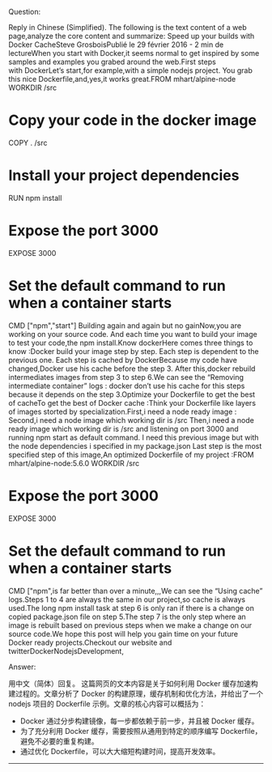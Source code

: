 Question:

Reply in Chinese (Simplified).
The following is the text content of a web page,analyze the core content and summarize:
Speed up your builds with Docker CacheSteve GrosboisPublié le 29 février 2016 - 2 min de lectureWhen you start with Docker,it seems normal to get inspired by some samples and examples you grabed around the web.First steps with DockerLet’s start,for example,with a simple nodejs project. You grab this nice Dockerfile,and,yes,it works great.FROM mhart/alpine-node
WORKDIR /src
# Copy your code in the docker image
COPY . /src
# Install your project dependencies
RUN npm install
# Expose the port 3000
EXPOSE 3000
# Set the default command to run when a container starts
CMD ["npm","start"]
Building again and again but no gainNow,you are working on your source code. And each time you want to build your image to test your code,the npm install.Know dockerHere comes three things to know :Docker build your image step by step.
Each step is dependent to the previous one.
Each step is cached by DockerBecause my code have changed,Docker use his cache before the step 3. After this,docker rebuild intermediates images from step 3 to step 6.We can see the “Removing intermediate container” logs : docker don’t use his cache for this steps because it depends on the step 3.Optimize your Dockerfile to get the best of cacheTo get the best of Docker cache :Think your Dockerfile like layers of images storted by specialization.First,i need a node ready image :
Second,i need a node image which working dir is /src
Then,i need a node ready image which working dir is /src and listening on port 3000 and running npm start as default command.
I need this previous image but with the node dependencies i specified in my package.json
Last step is the most specified step of this image,An optimized Dockerfile of my project :FROM mhart/alpine-node:5.6.0
WORKDIR /src
# Expose the port 3000
EXPOSE 3000
# Set the default command to run when a container starts
CMD ["npm",is far better than over a minute,,,We can see the “Using cache” logs.Steps 1 to 4 are always the same in our project,so cache is always used.The long npm install task at step 6 is only ran if there is a change on copied package.json file on step 5.The step 7 is the only step where an image is rebuilt based on previous steps when we make a change on our source code.We hope this post will help you gain time on your future Docker ready projects.Checkout our website and twitterDockerNodejsDevelopment,

Answer:

用中文（简体）回复。
这篇网页的文本内容是关于如何利用 Docker 缓存加速构建过程的。文章分析了 Docker 的构建原理，缓存机制和优化方法，并给出了一个 nodejs 项目的 Dockerfile 示例。文章的核心内容可以概括为：

- Docker 通过分步构建镜像，每一步都依赖于前一步，并且被 Docker 缓存。
- 为了充分利用 Docker 缓存，需要按照从通用到特定的顺序编写 Dockerfile，避免不必要的重复构建。
- 通过优化 Dockerfile，可以大大缩短构建时间，提高开发效率。

<hr/>

